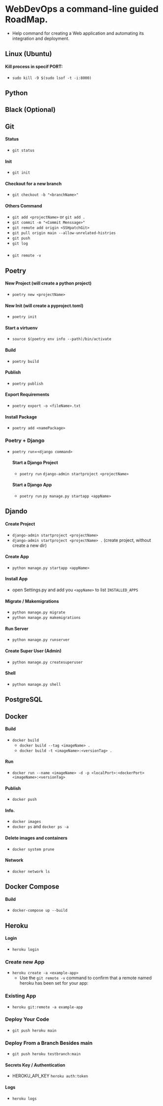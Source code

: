 # WebDevOps a command-line guided RoadMap.
* Help command for creating a Web application and automating its integration and deployment.

## Linux (Ubuntu)
#### Kill process in specif PORT:
* `sudo kill -9 $(sudo lsof -t -i:8000)`

## Python

## Black (Optional)

## Git
#### Status
* `git status`
#### Init
* `git init`
#### Checkout for a new branch
* `git checkout -b "<branchName>"`
#### Others Command
* `git add <projectName>` or `git add .`
* `git commit -m "<Commit Menssage>"`
* `git remote add origin <SSHpatchGit>`
* `git pull origin main --allow-unrelated-histries`
* `git push`
* `git log`
### 
* `git remote -v`


## Poetry
#### New Project (will create a python project)
* `poetry new <projectName>`
#### New Init (will create a pyproject.toml)
* `poetry init`
#### Start a virtuenv
* `source $(poetry env info --path)/bin/activate`
#### Build
* `poetry build`
#### Publish
* `poetry publish`
#### Export Requirements
* `poetry export -o <fileName>.txt`
#### Install Package
* `poetry add <namePackage>`


### Poetry + Django
* `poetry run`+`<django command>`
  #### Start a Django Project
  * `poetry run` `django-admin startproject <projectName>`
  #### Start a Django App
  * `poetry run` `py manage.py startapp <appName>`


## Djando
#### Create Project
* `django-admin startproject <projectName>`
* `django-admin startproject <projectName> .` (create project, without create a new dir) 

#### Create App
* `python manage.py startapp <appName>`

#### Install App
* open Settings.py and add you `<appName>` to list `INSTALLED_APPS`

#### Migrate / Makemigrations
* `python manage.py migrate`
* `python manage.py makemigrations`

#### Run Server
* `python manage.py runserver`

#### Create Super User (Admin)
* `python manage.py createsuperuser`

#### Shell
* `python manage.py shell`


## PostgreSQL


## Docker
#### Build
* `docker build`
  * `docker build --tag <imageName> .`  
  * `docker build -t <imageName>:<versionTag> .`  
#### Run
* `docker run --name <imageName> -d -p <localPort>:<dockerPort> <imageName>:<versionTag>`
#### Publish
* `docker push` 
#### Info.
* `docker images`
* `docker ps` and `docker ps -a`
#### Delete images and containers
* `docker system prune`
#### Network
* `docker network ls`  


## Docker Compose
#### Build
* `docker-compose up --build`  


## Heroku
#### Login
* `heroku login`
### Create new App
* `heroku create -a <example-app>`
  * Use the `git remote -v` command to confirm that a remote named heroku has been set for your app:
### Existing App
* `heroku git:remote -a example-app`

### Deploy Your Code
* `git push heroku main`

### Deploy From a Branch Besides main
* `git push heroku testbranch:main`

#### Secrets Key / Authentication 
* HEROKU_API_KEY `heroku auth:token`
#### Logs
* `heroku logs`
